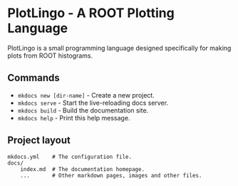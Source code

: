 # PlotLingo - A ROOT Plotting LanguagePlotLingo is a small programming language designed specifically for making plots from ROOT histograms.## Commands* `mkdocs new [dir-name]` - Create a new project.* `mkdocs serve` - Start the live-reloading docs server.* `mkdocs build` - Build the documentation site.* `mkdocs help` - Print this help message.## Project layout    mkdocs.yml    # The configuration file.    docs/        index.md  # The documentation homepage.        ...       # Other markdown pages, images and other files.